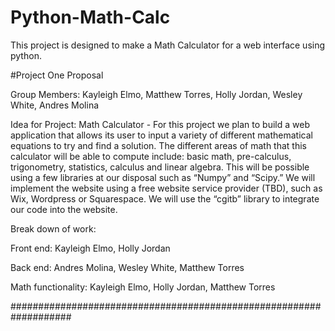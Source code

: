 # Python-Math-Calc
This project is designed to make a Math Calculator for a web interface using python. 


#Project One Proposal

Group Members: 
Kayleigh Elmo, Matthew Torres, Holly Jordan, Wesley White, Andres Molina

Idea for Project: 
Math Calculator - For this project we plan to build a web application that allows its user to input a variety of different mathematical equations to try and find a solution. The different areas of math that this calculator will be able to compute include: basic math, pre-calculus, trigonometry, statistics, calculus and linear algebra.  This will be possible using a few libraries at our disposal such as “Numpy” and “Scipy.” We will implement the website using a free website service provider (TBD), such as Wix, Wordpress or Squarespace. We will use the “cgitb” library to integrate our code into the website.

Break down of work:	

Front end: Kayleigh Elmo, Holly Jordan

Back end: Andres Molina, Wesley White, Matthew Torres 

Math functionality: Kayleigh Elmo, Holly Jordan, Matthew Torres
	
	
###################################################################
